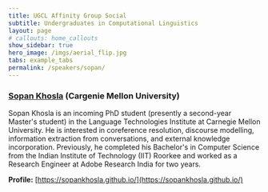 ```yaml
---
title: UGCL Affinity Group Social
subtitle: Undergraduates in Computational Linguistics
layout: page
# callouts: home_callouts
show_sidebar: true
hero_image: /imgs/aerial_flip.jpg
tabs: example_tabs
permalink: /speakers/sopan/
---
```


### [Sopan Khosla](https://sopankhosla.github.io/) (Cargenie Mellon University)
Sopan Khosla is an incoming PhD student (presently a second-year Master's student) in the Language Technologies Institute at Carnegie Mellon University. He is interested in coreference resolution, discourse modelling, information extraction from conversations, and external knowledge incorporation. Previously, he completed his Bachelor's in Computer Science from the Indian Institute of Technology (IIT) Roorkee and worked as a Research Engineer at Adobe Research India for two years. 

**Profile:** [https://sopankhosla.github.io/](https://sopankhosla.github.io/)